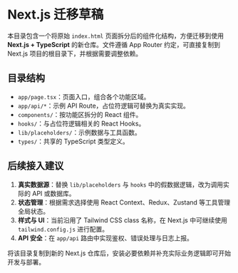 # Next.js 迁移草稿

本目录包含一个将原始 `index.html` 页面拆分后的组件化结构，方便迁移到使用 **Next.js + TypeScript** 的新仓库。文件遵循 App Router 约定，可直接复制到 Next.js 项目的根目录下，并根据需要调整依赖。

## 目录结构

- `app/page.tsx`：页面入口，组合各个功能区域。
- `app/api/*`：示例 API Route，占位符逻辑可替换为真实实现。
- `components/`：按功能区拆分的 React 组件。
- `hooks/`：与占位符逻辑相关的 React Hooks。
- `lib/placeholders/`：示例数据与工具函数。
- `types/`：共享的 TypeScript 类型定义。

## 后续接入建议

1. **真实数据源**：替换 `lib/placeholders` 与 `hooks` 中的假数据逻辑，改为调用实际的 API 或数据库。
2. **状态管理**：根据需求选择使用 React Context、Redux、Zustand 等工具管理全局状态。
3. **样式与 UI**：当前沿用了 Tailwind CSS class 名称，在 Next.js 中可继续使用 `tailwind.config.js` 进行配置。
4. **API 安全**：在 `app/api` 路由中实现鉴权、错误处理与日志上报。

将该目录复制到新的 Next.js 仓库后，安装必要依赖并补充实际业务逻辑即可开始开发与部署。
